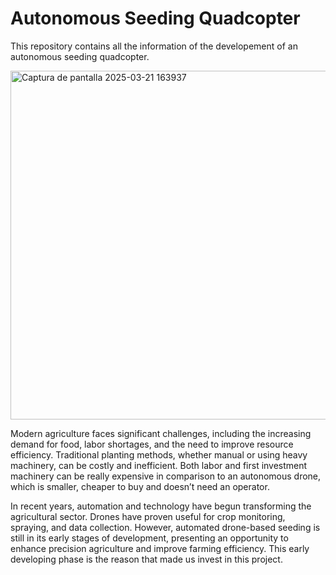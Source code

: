 # Autonomous Seeding Quadcopter
This repository contains all the information of the developement of an autonomous seeding quadcopter.

<img width="558" alt="Captura de pantalla 2025-03-21 163937" src="https://github.com/user-attachments/assets/0b31c592-6af2-4604-8d65-5e654c048a0e" />

Modern agriculture faces significant challenges, including the increasing demand for food, labor shortages, and the need to improve resource efficiency. Traditional planting methods, whether manual or using heavy machinery, can be costly and inefficient. Both labor and first investment machinery  can be really expensive in comparison to an autonomous drone, which is smaller, cheaper to buy and doesn’t need an operator.

In recent years, automation and technology have begun transforming the agricultural sector. Drones have proven useful for crop monitoring, spraying, and data collection. However, automated drone-based seeding is still in its early stages of development, presenting an opportunity to enhance precision agriculture and improve farming efficiency. This early developing phase is the reason that made us invest in this project.


